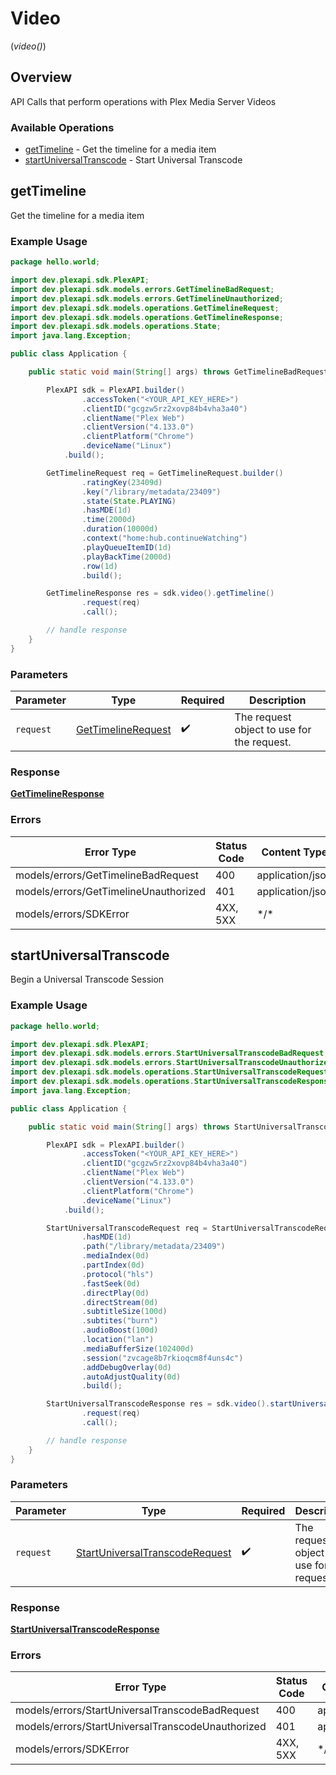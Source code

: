 # Video
(*video()*)

## Overview

API Calls that perform operations with Plex Media Server Videos


### Available Operations

* [getTimeline](#gettimeline) - Get the timeline for a media item
* [startUniversalTranscode](#startuniversaltranscode) - Start Universal Transcode

## getTimeline

Get the timeline for a media item

### Example Usage

```java
package hello.world;

import dev.plexapi.sdk.PlexAPI;
import dev.plexapi.sdk.models.errors.GetTimelineBadRequest;
import dev.plexapi.sdk.models.errors.GetTimelineUnauthorized;
import dev.plexapi.sdk.models.operations.GetTimelineRequest;
import dev.plexapi.sdk.models.operations.GetTimelineResponse;
import dev.plexapi.sdk.models.operations.State;
import java.lang.Exception;

public class Application {

    public static void main(String[] args) throws GetTimelineBadRequest, GetTimelineUnauthorized, Exception {

        PlexAPI sdk = PlexAPI.builder()
                .accessToken("<YOUR_API_KEY_HERE>")
                .clientID("gcgzw5rz2xovp84b4vha3a40")
                .clientName("Plex Web")
                .clientVersion("4.133.0")
                .clientPlatform("Chrome")
                .deviceName("Linux")
            .build();

        GetTimelineRequest req = GetTimelineRequest.builder()
                .ratingKey(23409d)
                .key("/library/metadata/23409")
                .state(State.PLAYING)
                .hasMDE(1d)
                .time(2000d)
                .duration(10000d)
                .context("home:hub.continueWatching")
                .playQueueItemID(1d)
                .playBackTime(2000d)
                .row(1d)
                .build();

        GetTimelineResponse res = sdk.video().getTimeline()
                .request(req)
                .call();

        // handle response
    }
}
```

### Parameters

| Parameter                                                           | Type                                                                | Required                                                            | Description                                                         |
| ------------------------------------------------------------------- | ------------------------------------------------------------------- | ------------------------------------------------------------------- | ------------------------------------------------------------------- |
| `request`                                                           | [GetTimelineRequest](../../models/operations/GetTimelineRequest.md) | :heavy_check_mark:                                                  | The request object to use for the request.                          |

### Response

**[GetTimelineResponse](../../models/operations/GetTimelineResponse.md)**

### Errors

| Error Type                            | Status Code                           | Content Type                          |
| ------------------------------------- | ------------------------------------- | ------------------------------------- |
| models/errors/GetTimelineBadRequest   | 400                                   | application/json                      |
| models/errors/GetTimelineUnauthorized | 401                                   | application/json                      |
| models/errors/SDKError                | 4XX, 5XX                              | \*/\*                                 |

## startUniversalTranscode

Begin a Universal Transcode Session

### Example Usage

```java
package hello.world;

import dev.plexapi.sdk.PlexAPI;
import dev.plexapi.sdk.models.errors.StartUniversalTranscodeBadRequest;
import dev.plexapi.sdk.models.errors.StartUniversalTranscodeUnauthorized;
import dev.plexapi.sdk.models.operations.StartUniversalTranscodeRequest;
import dev.plexapi.sdk.models.operations.StartUniversalTranscodeResponse;
import java.lang.Exception;

public class Application {

    public static void main(String[] args) throws StartUniversalTranscodeBadRequest, StartUniversalTranscodeUnauthorized, Exception {

        PlexAPI sdk = PlexAPI.builder()
                .accessToken("<YOUR_API_KEY_HERE>")
                .clientID("gcgzw5rz2xovp84b4vha3a40")
                .clientName("Plex Web")
                .clientVersion("4.133.0")
                .clientPlatform("Chrome")
                .deviceName("Linux")
            .build();

        StartUniversalTranscodeRequest req = StartUniversalTranscodeRequest.builder()
                .hasMDE(1d)
                .path("/library/metadata/23409")
                .mediaIndex(0d)
                .partIndex(0d)
                .protocol("hls")
                .fastSeek(0d)
                .directPlay(0d)
                .directStream(0d)
                .subtitleSize(100d)
                .subtites("burn")
                .audioBoost(100d)
                .location("lan")
                .mediaBufferSize(102400d)
                .session("zvcage8b7rkioqcm8f4uns4c")
                .addDebugOverlay(0d)
                .autoAdjustQuality(0d)
                .build();

        StartUniversalTranscodeResponse res = sdk.video().startUniversalTranscode()
                .request(req)
                .call();

        // handle response
    }
}
```

### Parameters

| Parameter                                                                                   | Type                                                                                        | Required                                                                                    | Description                                                                                 |
| ------------------------------------------------------------------------------------------- | ------------------------------------------------------------------------------------------- | ------------------------------------------------------------------------------------------- | ------------------------------------------------------------------------------------------- |
| `request`                                                                                   | [StartUniversalTranscodeRequest](../../models/operations/StartUniversalTranscodeRequest.md) | :heavy_check_mark:                                                                          | The request object to use for the request.                                                  |

### Response

**[StartUniversalTranscodeResponse](../../models/operations/StartUniversalTranscodeResponse.md)**

### Errors

| Error Type                                        | Status Code                                       | Content Type                                      |
| ------------------------------------------------- | ------------------------------------------------- | ------------------------------------------------- |
| models/errors/StartUniversalTranscodeBadRequest   | 400                                               | application/json                                  |
| models/errors/StartUniversalTranscodeUnauthorized | 401                                               | application/json                                  |
| models/errors/SDKError                            | 4XX, 5XX                                          | \*/\*                                             |